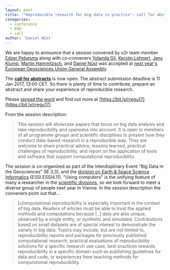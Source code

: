 ```yaml
---
layout: post
title: '"Reproducible research for big data in practice": call for abstracts EGU GA 2017 session'
categories:
  - conference
  - EGU
  - call
author: 'Daniel Nüst'
---
```


We are happy to announce that a session convened by o2r team member [Edzer Pebesma](http://orcid.org/0000-0001-8049-7069) along with co-conveners [Yolanda Gil](http://orcid.org/0000-0001-8465-8341), [Kerstin Lehnert](http://www.ldeo.columbia.edu/user/lehnert), [Jens Klump](http://orcid.org/0000-0001-5911-6022), [Martin Hammitzsch](https://www.linkedin.com/in/martinhammitzsch), and [Daniel Nüst](http://orcid.org/0000-0002-0024-5046) was accepted at [next year's European Geosciences Union General Assembly](http://egu2017.eu).

The [**call for abstracts**](http://meetingorganizer.copernicus.org/EGU2017/sessionprogramme) is now open. The abstract submission deadline is 11 Jan 2017, 13:00 CET. So there is plenty of time to contribute, prepare an abstract and share your experience of reproducible research.

Please [spread the word](https://twitter.com/o2r_project/status/796007146366365697) and find out more at [https://bit.ly/rregu17](https://bit.ly/rregu17).

From the session description:

> This session will showcase papers that <!--more-->focus on big data analysis and take reproducibility and openness into account. It is open to members of all programme groups and scientific disciplines to present how they conduct data-based research in a reproducible way. They are welcome to share practical advice, lessons learned, practical challenges of reproducibility, and report on the application of tools and software that support computational reproducibility.

The session is co-organized as part of the Interdisplinary Event "Big Data in the Geosciences" (IE 3.3), and the [division on Earth & Space Science Informatics](http://essi.egu.eu/) (ESSI ESSI4.11). "Using computers" is the unifying feature of many a researcher in the [scientific divisions](http://www.egu.eu/structure/divisions/), so we look forward to meet a diverse group of people next year in Vienna. In the session description the conveners point out that...

> [c]omputational reproducibility is especially important in the context of big data. Readers of articles must be able to trust the applied methods and computations because [..] data are also unique, observed by a single entity, or synthetic and simulated. Contributions based on small datasets are of special interest to demonstrate the variety in big data. Topics may include, but are not limited to, reproducibility reports and packages for previously published computational research, practical evaluations of reproducibility solutions for a specific research use case, best practices towards reproducibility in a specific domain such as publishing guidelines for data and code, or experiences from teaching methods for computational reproducibility.

